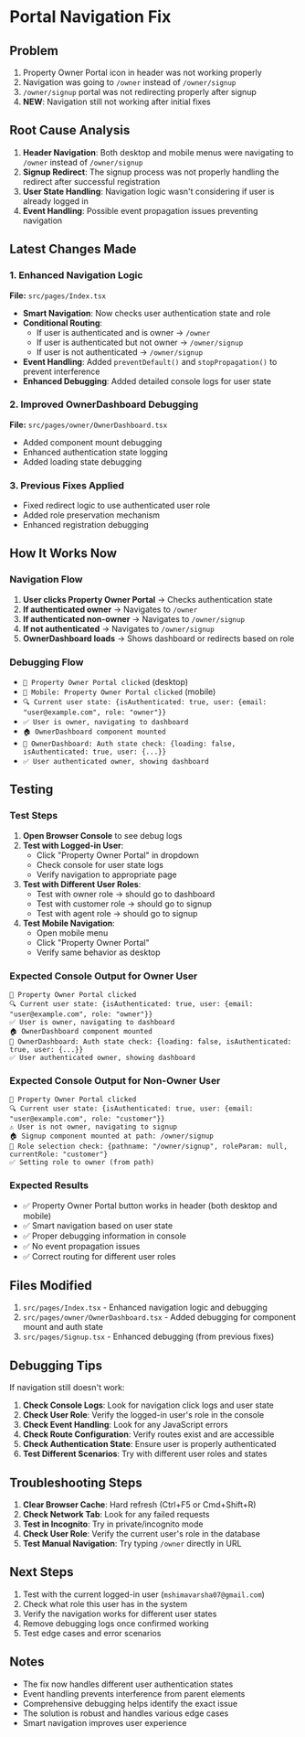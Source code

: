 # Portal Navigation Fix

## Problem
1. Property Owner Portal icon in header was not working properly
2. Navigation was going to `/owner` instead of `/owner/signup`
3. `/owner/signup` portal was not redirecting properly after signup
4. **NEW**: Navigation still not working after initial fixes

## Root Cause Analysis
1. **Header Navigation**: Both desktop and mobile menus were navigating to `/owner` instead of `/owner/signup`
2. **Signup Redirect**: The signup process was not properly handling the redirect after successful registration
3. **User State Handling**: Navigation logic wasn't considering if user is already logged in
4. **Event Handling**: Possible event propagation issues preventing navigation

## Latest Changes Made

### 1. Enhanced Navigation Logic
**File:** `src/pages/Index.tsx`
- **Smart Navigation**: Now checks user authentication state and role
- **Conditional Routing**: 
  - If user is authenticated and is owner → `/owner`
  - If user is authenticated but not owner → `/owner/signup`
  - If user is not authenticated → `/owner/signup`
- **Event Handling**: Added `preventDefault()` and `stopPropagation()` to prevent interference
- **Enhanced Debugging**: Added detailed console logs for user state

### 2. Improved OwnerDashboard Debugging
**File:** `src/pages/owner/OwnerDashboard.tsx`
- Added component mount debugging
- Enhanced authentication state logging
- Added loading state debugging

### 3. Previous Fixes Applied
- Fixed redirect logic to use authenticated user role
- Added role preservation mechanism
- Enhanced registration debugging

## How It Works Now

### Navigation Flow
1. **User clicks Property Owner Portal** → Checks authentication state
2. **If authenticated owner** → Navigates to `/owner`
3. **If authenticated non-owner** → Navigates to `/owner/signup`
4. **If not authenticated** → Navigates to `/owner/signup`
5. **OwnerDashboard loads** → Shows dashboard or redirects based on role

### Debugging Flow
- `🚀 Property Owner Portal clicked` (desktop)
- `🚀 Mobile: Property Owner Portal clicked` (mobile)
- `🔍 Current user state: {isAuthenticated: true, user: {email: "user@example.com", role: "owner"}}`
- `✅ User is owner, navigating to dashboard`
- `🏠 OwnerDashboard component mounted`
- `🔐 OwnerDashboard: Auth state check: {loading: false, isAuthenticated: true, user: {...}}`
- `✅ User authenticated owner, showing dashboard`

## Testing

### Test Steps
1. **Open Browser Console** to see debug logs
2. **Test with Logged-in User**:
   - Click "Property Owner Portal" in dropdown
   - Check console for user state logs
   - Verify navigation to appropriate page
3. **Test with Different User Roles**:
   - Test with owner role → should go to dashboard
   - Test with customer role → should go to signup
   - Test with agent role → should go to signup
4. **Test Mobile Navigation**:
   - Open mobile menu
   - Click "Property Owner Portal"
   - Verify same behavior as desktop

### Expected Console Output for Owner User
```
🚀 Property Owner Portal clicked
🔍 Current user state: {isAuthenticated: true, user: {email: "user@example.com", role: "owner"}}
✅ User is owner, navigating to dashboard
🏠 OwnerDashboard component mounted
🔐 OwnerDashboard: Auth state check: {loading: false, isAuthenticated: true, user: {...}}
✅ User authenticated owner, showing dashboard
```

### Expected Console Output for Non-Owner User
```
🚀 Property Owner Portal clicked
🔍 Current user state: {isAuthenticated: true, user: {email: "user@example.com", role: "customer"}}
⚠️ User is not owner, navigating to signup
🏠 Signup component mounted at path: /owner/signup
🔄 Role selection check: {pathname: "/owner/signup", roleParam: null, currentRole: "customer"}
✅ Setting role to owner (from path)
```

### Expected Results
- ✅ Property Owner Portal button works in header (both desktop and mobile)
- ✅ Smart navigation based on user state
- ✅ Proper debugging information in console
- ✅ No event propagation issues
- ✅ Correct routing for different user roles

## Files Modified
1. `src/pages/Index.tsx` - Enhanced navigation logic and debugging
2. `src/pages/owner/OwnerDashboard.tsx` - Added debugging for component mount and auth state
3. `src/pages/Signup.tsx` - Enhanced debugging (from previous fixes)

## Debugging Tips
If navigation still doesn't work:
1. **Check Console Logs**: Look for navigation click logs and user state
2. **Check User Role**: Verify the logged-in user's role in the console
3. **Check Event Handling**: Look for any JavaScript errors
4. **Check Route Configuration**: Verify routes exist and are accessible
5. **Check Authentication State**: Ensure user is properly authenticated
6. **Test Different Scenarios**: Try with different user roles and states

## Troubleshooting Steps
1. **Clear Browser Cache**: Hard refresh (Ctrl+F5 or Cmd+Shift+R)
2. **Check Network Tab**: Look for any failed requests
3. **Test in Incognito**: Try in private/incognito mode
4. **Check User Role**: Verify the current user's role in the database
5. **Test Manual Navigation**: Try typing `/owner` directly in URL

## Next Steps
1. Test with the current logged-in user (`mshimavarsha07@gmail.com`)
2. Check what role this user has in the system
3. Verify the navigation works for different user states
4. Remove debugging logs once confirmed working
5. Test edge cases and error scenarios

## Notes
- The fix now handles different user authentication states
- Event handling prevents interference from parent elements
- Comprehensive debugging helps identify the exact issue
- The solution is robust and handles various edge cases
- Smart navigation improves user experience
